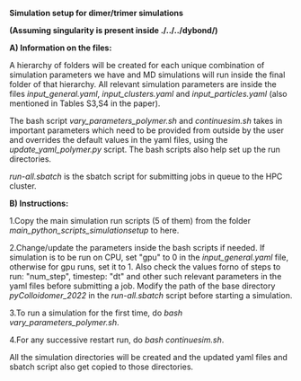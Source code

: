 **Simulation setup for dimer/trimer simulations**

**(Assuming singularity is present inside ./../../dybond/)**


**A) Information on the files:**

A hierarchy of folders will be created for each unique combination of simulation parameters we have and MD simulations will run inside the final folder of that hierarchy. All relevant simulation parameters are inside the files *input_general.yaml*, *input_clusters.yaml* and *input_particles.yaml* (also mentioned in Tables S3,S4 in the paper).

The bash script *vary_parameters_polymer.sh* and *continuesim.sh* takes in important parameters which need to be provided from outside by the user and overrides the default values in the yaml files, using the *update_yaml_polymer.py* script. The bash scripts also help set up the run directories.

*run-all.sbatch* is the sbatch script for submitting jobs in queue to the HPC cluster.


**B) Instructions:**

1.Copy the main simulation run scripts (5 of them) from the folder *main_python_scripts_simulationsetup* to here.

2.Change/update the parameters inside the bash scripts if needed. If simulation is to be run on CPU, set "gpu" to 0 in the *input_general.yaml* file, otherwise for gpu runs, set it to 1. Also check the values forno of steps to run: "num_step", timestep: "dt" and other such relevant parameters in the yaml files before submitting a job. Modify the path of the base directory *pyColloidomer_2022* in the *run-all.sbatch* script before starting a simulation.

3.To run a simulation for the first time, do *bash vary_parameters_polymer.sh*.
  
4.For any successive restart run, do *bash continuesim.sh*.

All the simulation directories will be created and the updated yaml files and sbatch script also get copied to those directories. 


     
